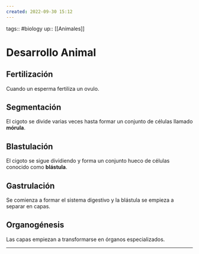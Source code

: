 ```yaml
---
created: 2022-09-30 15:12
---
```

tags:: #biology 
up:: [[Animales]]
# Desarrollo Animal
## Fertilización
Cuando un esperma fertiliza un ovulo.

## Segmentación
El cigoto se divide varias veces hasta formar un conjunto de células llamado **mórula**.

## Blastulación
El cigoto se sigue dividiendo y forma un conjunto hueco de células conocido como **blástula**.

## Gastrulación
Se comienza a formar el sistema digestivo y la blástula se empieza a separar en capas.

## Organogénesis
Las capas empiezan a transformarse en órganos especializados.
___
